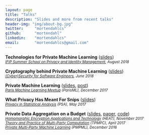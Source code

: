 ```yaml
---
layout: page
title: "Talks"
description: "Slides and more from recent talks"
header-img: "img/about-bg.jpg"
twitter:     "mortendahlcs"
github:      "mortendahl"
linkedin:    "mortendahlcs"
email:       "mortendahlcs@gmail.com"
---
```


<strong>Technologies for Private Machine Learning</strong>
([slides](https://github.com/mortendahl/talks/blob/master/IFIP18-slides.pdf))
<br/><small><em>[IFIP Summer School on Privacy and Identity Management](https://www.ifip-summerschool.org/), August 2018</em></small>

<strong>Cryptography behind Private Machine Learning</strong>
([slides](https://github.com/mortendahl/talks/raw/master/ParisCybersecurity18-slides.pdf))
<br/><small><em>[(Cyber)Security for Software Engineers](https://www.meetup.com/Security-in-the-cloud/events/250842210/), June 2018</em></small>

<strong>Private Machine Learning</strong> ([slides](https://github.com/mortendahl/talks/raw/master/ParisML17.pdf), [post](/2017/09/19/private-image-analysis-with-mpc/))
<br/><small><em>[Paris Machine Learning Meetup](https://www.meetup.com/Paris-Machine-learning-applications-group/events/241149337/) (ParisML), December 2017</em></small>

<strong>What Privacy Has Meant For Snips</strong> ([slides](https://github.com/mortendahl/talks/raw/master/PSA17-slides.pdf))
<br/><small><em>[Privacy in Statistical Analysis](http://wwwf.imperial.ac.uk/~nadams/events/ic-rss2017/ic-rss2017.html) (PSA), May 2017</em></small>

<strong>Private Data Aggregation on a Budget</strong>
([slides](https://github.com/mortendahl/talks/raw/master/HEAT17-slides.pdf),
[paper](https://eprint.iacr.org/2017/643),
[code](https://github.com/mortendahl/sda))
<br/><small><em>[Homomorphic Encryption Applications and Technology](https://heat-project.eu/finalworkshop/) (HEAT), November 2017</em></small>
<br/><small><em>[Theory and Practice of Multi-Party Computation](http://www.multipartycomputation.com/tpmpc-2017) (TPMPC), April 2017</em></small>
<br/><small><em>[Private Multi-Party Machine Learning](https://pmpml.github.io/PMPML16/) (PMPML), December 2016</em></small>

<!--

<strong>Universally Composable Symbolic Analysis for Two-Party Protocols based on Homomorphic Encryption</strong>
<br/><em>EUROCRYPT, 2014</em>

<strong>On Secure Two-Party Integer Division</strong>
<br/><em>Financial Cryptography and Data Security (FC), 2012</em>

<strong>Formal Analysis of Privacy for Anonymous Location Based Services</strong>
<br/><em>Theory of Security and Applications (TOSCA), 2011</em>

<strong>Formal Analysis of Privacy for Vehicular Mix-Zones</strong>
<br/><em>European Symposium on Research in Computer Security 2010 (ESORICS’10)</em>
<br/><em>Embedded Security in Cars 2010 (ESCAR’10)</em>
<br/><em>Formal Methods and Cryptography 2010 (CryptoForma’10)</em>
<br/><em>Workshop on Foundations of Security and Privacy 2010 (FCS-PrivMod’10)</em>

<strong>Don’t Let The Opponents Grind You Down</strong>
<br/><em>Workshop on Foundations of Security and Privacy 2010 (FCS-PrivMod’10)</em>

<strong>Type Inference for a Correspondence Certifying Type System</strong>
<br/><em>Nordic Workshop on Programming Theory 2008 (NWPT’08)</em>

<strong>Resource Bound Analysis for Database Queries</strong>
<br/><em>Programming Languages and Analysis for Security 2008 (PLAS’08)</em>

-->
